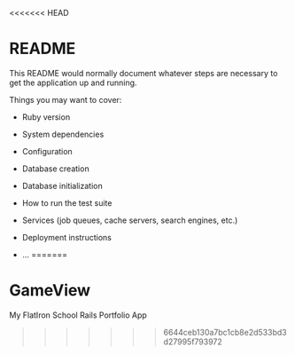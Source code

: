 <<<<<<< HEAD
# README

This README would normally document whatever steps are necessary to get the
application up and running.

Things you may want to cover:

* Ruby version

* System dependencies

* Configuration

* Database creation

* Database initialization

* How to run the test suite

* Services (job queues, cache servers, search engines, etc.)

* Deployment instructions

* ...
=======
# GameView
My FlatIron School Rails Portfolio App
>>>>>>> 6644ceb130a7bc1cb8e2d533bd3d27995f793972
